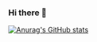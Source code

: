 ### Hi there 👋

[![Anurag's GitHub stats](https://github-readme-stats.vercel.app/api?username=jylee9311)](https://github.com/anuraghazra/github-readme-stats)

<!--
**jylee9311/jylee9311** is a ✨ _special_ ✨ repository because its `README.md` (this file) appears on your GitHub profile.

Here are some ideas to get you started:

- 🔭 I’m currently working on ...
- 🌱 I’m currently learning ...
- 👯 I’m looking to collaborate on ...
- 🤔 I’m looking for help with ...
- 💬 Ask me about ...
- 📫 How to reach me: ...
- 😄 Pronouns: ...
- ⚡ Fun fact: ...
-->
